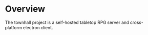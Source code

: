 # Overview
The townhall project is a self-hosted tabletop RPG server and cross-platform electron client.
